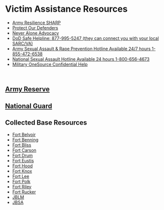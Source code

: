 <h1>Victim Assistance Resources</h1>

<ul>
  <li><a href="https://www.armyresilience.army.mil/sharp/pages/assaulted.html">Army Resilience SHARP</a></li>
  <li><a href="https://www.protectourdefenders.com/">Protect Our Defenders</a></li>
  <li><a href="https://neveraloneadvocacy.org/">Never Alone Advocacy</a></li>
  <li><a class="phone" href="tel:+18779955247">DoD Safe Helpline: 877-995-5247 (they can connect you with your local SARC/VA)</a></li>
  <li><a class="phone" href="tel:+18554726538">Army Sexual Assault & Rape Prevention Hotline Available 24/7 hours 1-855-472-6538</a></li>
  <li><a class="phone" href="tel:+18006564673">National Sexual Assault Hotline Available 24 hours 1-800-656-4673</a></li>
  <li><a href="https://www.militaryonesource.mil/confidential-help/">Military OneSource Confidential Help</a></li>

</ul><br>

<h2><a href="https://github.com/mrcodelab/UnitVictimAdvocate/blob/main/main/BaseResources/ArmyReserve.md">Army Reserve</a></h2>


<h2><a href="https://github.com/mrcodelab/UnitVictimAdvocate/blob/main/main/BaseResources/NationalGuard.md">National Guard</a></h2>

<h2>Collected Base Resources</h2>
<ul>
  <li><a href="https://github.com/mrcodelab/UnitVictimAdvocate/blob/main/main/BaseResources/Fort_Belvoir.md">Fort Belvoir</a></li>
  <li><a href="https://github.com/mrcodelab/UnitVictimAdvocate/blob/main/main/BaseResources/Fort_Benning.md">Fort Benning</a></li>
  <li><a href="https://github.com/mrcodelab/UnitVictimAdvocate/blob/main/main/BaseResources/Fort_Bliss.md">Fort Bliss</a></li>
  <li><a href="https://github.com/mrcodelab/UnitVictimAdvocate/blob/main/main/BaseResources/Fort_Carson.md">Fort Carson</a></li>
  <li><a href="https://github.com/mrcodelab/UnitVictimAdvocate/blob/main/main/BaseResources/Fort_Drum.md">Fort Drum</a></li>
  <li><a href="https://github.com/mrcodelab/UnitVictimAdvocate/blob/main/main/BaseResources/Fort_Eustiss.md">Fort Eustis</a></li>
  <li><a href="https://github.com/mrcodelab/UnitVictimAdvocate/blob/main/main/BaseResources/Fort_Hood.md">Fort Hood</a></li>
  <li><a href="https://github.com/mrcodelab/UnitVictimAdvocate/blob/main/main/BaseResources/Fort_Knox.md">Fort Knox</a></li>
  <li><a href="https://github.com/mrcodelab/UnitVictimAdvocate/blob/main/main/BaseResources/Fort_Lee.md">Fort Lee</a></li>
  <li><a href="https://github.com/mrcodelab/UnitVictimAdvocate/blob/main/main/BaseResources/Fort_Polk.md">Fort Polk</a></li>
  <li><a href="https://github.com/mrcodelab/UnitVictimAdvocate/blob/main/main/BaseResources/Fort_Riley.md">Fort Riley</a></li>
  <li><a href="https://github.com/mrcodelab/UnitVictimAdvocate/blob/main/main/BaseResources/Fort_Rucker.md">Fort Rucker</a></li>
  <li><a href="https://github.com/mrcodelab/UnitVictimAdvocate/blob/main/main/BaseResources/JBLM.md">JBLM</a></li>
  <li><a href="https://github.com/mrcodelab/UnitVictimAdvocate/blob/main/main/BaseResources/JBSA.md">JBSA</a></li>

</ul>
